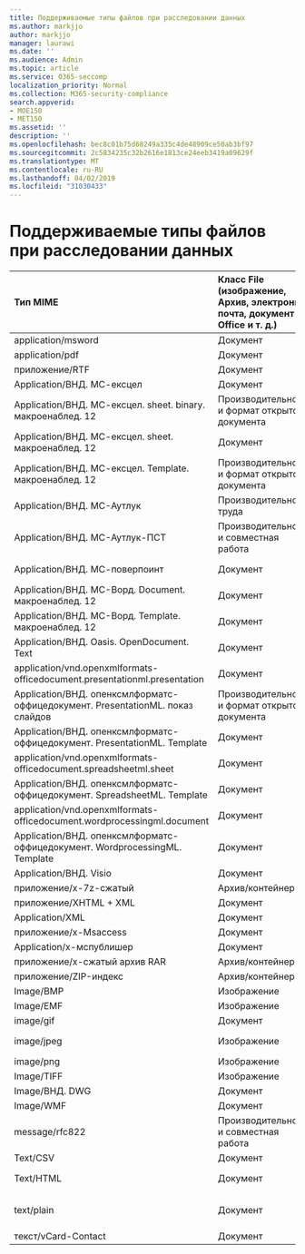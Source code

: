 ```yaml
---
title: Поддерживаемые типы файлов при расследовании данных
ms.author: markjjo
author: markjjo
manager: laurawi
ms.date: ''
ms.audience: Admin
ms.topic: article
ms.service: O365-seccomp
localization_priority: Normal
ms.collection: M365-security-compliance
search.appverid:
- MOE150
- MET150
ms.assetid: ''
description: ''
ms.openlocfilehash: bec8c01b75d68249a335c4de48909ce50ab3bf97
ms.sourcegitcommit: 2c5834235c32b2616e1813ce24eeb3419a09629f
ms.translationtype: MT
ms.contentlocale: ru-RU
ms.lasthandoff: 04/02/2019
ms.locfileid: "31030433"
---
```

# <a name="supported-file-types-in-data-investigations"></a>Поддерживаемые типы файлов при расследовании данных


| Тип MIME | Класс File (изображение, Архив, электронная почта, документ Office и т. д.) | Встроенное средство просмотра | Текст | Средство просмотра примечаний | Извлечение контейнера | Возможные расширения |
| :- | :- | :- | :- | :- | :- | :- |
| application/msword | Документ | Да | Да | Да | Нет | . doc;. dat |
| application/pdf | Документ | Да | Да | Да | Нет | PDF |
| приложение/RTF | Документ | Да | Да | Да | Нет | RTF;. гостей |
| Application/ВНД. МС-ексцел | Документ | Да | Да | Да | Нет | XLS; dat |
| Application/ВНД. МС-ексцел. sheet. binary. макроенаблед. 12 | Производительность и формат открытого документа | Да | Да | Нет | Нет | . xlsb |
| Application/ВНД. МС-ексцел. sheet. макроенаблед. 12 | Документ | Да | Да | Да | Нет | . xlsm |
| Application/ВНД. МС-ексцел. Template. макроенаблед. 12 | Производительность и формат открытого документа | Нет | Да | Нет | Нет | . xltm |
| Application/ВНД. МС-Аутлук | Производительность труда | Нет | Нет | Нет | Нет | . MSG |
| Application/ВНД. МС-Аутлук-ПСТ | Производительность и совместная работа | Нет | Нет | Нет | Да | PST-файл |
| Application/ВНД. МС-поверпоинт | Документ | Да | Да | Да | Нет | PPT; PPS;. Pot |
| Application/ВНД. МС-Ворд. Document. макроенаблед. 12 | Документ | Да | Да | Да | Нет | DOCM |
| Application/ВНД. МС-Ворд. Template. макроенаблед. 12 | Документ | Да | Да | Да | Нет | . dotm |
| Application/ВНД. Oasis. OpenDocument. Text | Документ | Да | Да | Да | Нет | Detection  |
| application/vnd.openxmlformats-officedocument.presentationml.presentation | Документ | Да | Да | Да | Нет | PPTX |
| Application/ВНД. опенксмлформатс-оффицедокумент. PresentationML. показ слайдов | Производительность и формат открытого документа | Да | Да | Да | Нет | . ppsx |
| Application/ВНД. опенксмлформатс-оффицедокумент. PresentationML. Template | Документ | Да | Да | Да | Нет | . potx |
| application/vnd.openxmlformats-officedocument.spreadsheetml.sheet | Документ | Да | Да | Да | Нет | XLSX |
| Application/ВНД. опенксмлформатс-оффицедокумент. SpreadsheetML. Template | Документ | Да | Да | Да | Нет | . xltx |
| application/vnd.openxmlformats-officedocument.wordprocessingml.document | Документ | Да | Да | Да | Нет | DOCX |
| Application/ВНД. опенксмлформатс-оффицедокумент. WordprocessingML. Template | Документ | Да | Да | Да | Нет | . dotx |
| Application/ВНД. Visio | Документ | Да | Да | Да | Нет | . VSD |
| приложение/x-7z-сжатый | Архив/контейнер | Нет | Нет | Нет | Да | .7z |
| приложение/XHTML + XML | Документ | Да | Да | Да | Нет | . XHTML |
| Application/XML | Документ | Да | Да | Да | Нет | . XML |
| приложение/x-Msaccess | Документ | Да | Да | Да | Нет | . mdb |
| Application/x-мспублишер | Документ | Да | Да | Да | Нет | . pub |
| приложение/x-сжатый архив RAR | Архив/контейнер | Нет | Нет | Нет | Да | . rar |
| приложение/ZIP-индекс | Архив/контейнер | Нет | Нет | Нет | Да | ZIP- |
| Image/BMP | Изображение | Да | Да | Да | Нет | BMP |
| Image/EMF | Изображение | Да | Да | Да | Нет | EMF |
| image/gif | Документ | Да | Да | Да | Нет | . gif |
| image/jpeg | Изображение | Да | Да | Да | Нет | JPG;. JPEG;. dat;. жпгт |
| image/png | Изображение | Да | Да | Да | Нет | . png |
| Image/TIFF | Изображение | Да | Да | Да | Нет | TIF |
| Image/ВНД. DWG | Документ | Да | Да | Да | Нет | . DWG;. DXF |
| Image/WMF | Документ | Да | Да | Да | Нет | . WMF |
| message/rfc822 | Производительность и совместная работа | Нет | Нет | Нет | Нет | EML |
| Text/CSV | Документ | Да | Да | Да | Нет | CSV-файл |
| Text/HTML | Документ | Да | Да | Да | Нет | . HTML;. shtml; htm |
| text/plain | Документ | Да | Да | Да | Нет | . txt;. CSS;. Con;. pl;. csv;. dat |
| текст/vCard-Contact | Документ | Да | Да | Да | Нет | . vcf |